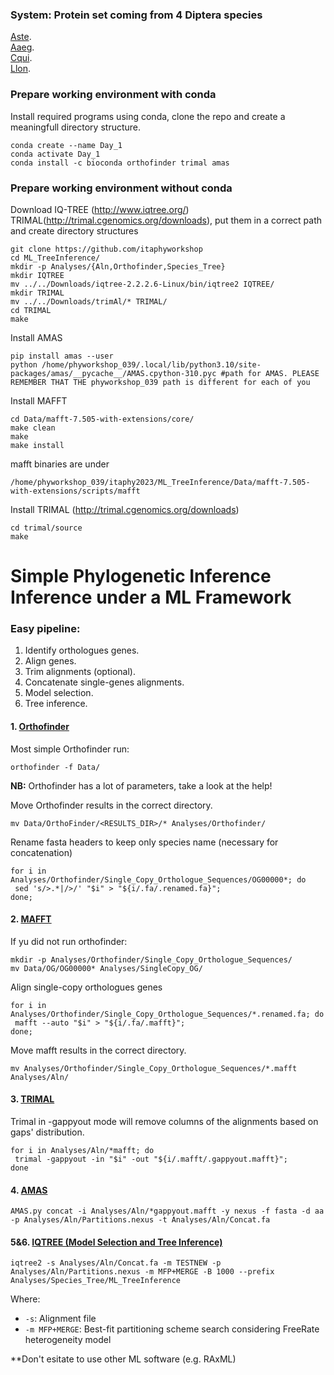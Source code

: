 ### System: Protein set coming from 4 Diptera species

[Aste](https://en.wikipedia.org/wiki/Anopheles_stephensi).  
[Aaeg](https://it.wikipedia.org/wiki/Aedes_aegypti).  
[Cqui](https://en.wikipedia.org/wiki/Culex_quinquefasciatus).  
[Llon](https://en.wikipedia.org/wiki/Lutzomyia_longipalpis).  

### Prepare working environment with conda

Install required programs using conda, clone the repo and create a meaningfull directory structure.

```
conda create --name Day_1
conda activate Day_1
conda install -c bioconda orthofinder trimal amas
```

### Prepare working environment without conda

Download IQ-TREE (http://www.iqtree.org/) TRIMAL(http://trimal.cgenomics.org/downloads), put them in a correct path and create directory structures

```
git clone https://github.com/itaphyworkshop
cd ML_TreeInference/
mkdir -p Analyses/{Aln,Orthofinder,Species_Tree}
mkdir IQTREE
mv ../../Downloads/iqtree-2.2.2.6-Linux/bin/iqtree2 IQTREE/
mkdir TRIMAL
mv ../../Downloads/trimAl/* TRIMAL/
cd TRIMAL
make
```

Install AMAS

```
pip install amas --user
python /home/phyworkshop_039/.local/lib/python3.10/site-packages/amas/__pycache__/AMAS.cpython-310.pyc #path for AMAS. PLEASE REMEMBER THAT THE phyworkshop_039 path is different for each of you
```
Install MAFFT

```
cd Data/mafft-7.505-with-extensions/core/
make clean
make
make install
```

mafft binaries are under 
```
/home/phyworkshop_039/itaphy2023/ML_TreeInference/Data/mafft-7.505-with-extensions/scripts/mafft
```

Install TRIMAL (http://trimal.cgenomics.org/downloads)

```
cd trimal/source
make
```
# Simple Phylogenetic Inference Inference under a ML Framework 

### Easy pipeline:

1. Identify orthologues genes.
2. Align genes.
3. Trim alignments (optional).
4. Concatenate single-genes alignments.
5. Model selection.
6. Tree inference.

#### 1. [Orthofinder](https://github.com/davidemms/OrthoFinder)

Most simple Orthofinder run:

```
orthofinder -f Data/
```

**NB:** Orthofinder has a lot of parameters, take a look at the help!

Move Orthofinder results in the correct directory.

```
mv Data/OrthoFinder/<RESULTS_DIR>/* Analyses/Orthofinder/
```

Rename fasta headers to keep only species name (necessary for concatenation)

```
for i in Analyses/Orthofinder/Single_Copy_Orthologue_Sequences/OG00000*; do 
 sed 's/>.*|/>/' "$i" > "${i/.fa/.renamed.fa}"; 
done;
```

#### 2. [MAFFT](https://mafft.cbrc.jp/alignment/server/)

If yu did not run orthofinder: 

```
mkdir -p Analyses/Orthofinder/Single_Copy_Orthologue_Sequences/
mv Data/OG/OG00000* Analyses/SingleCopy_OG/
```

Align single-copy orthologues genes

```
for i in Analyses/Orthofinder/Single_Copy_Orthologue_Sequences/*.renamed.fa; do 
 mafft --auto "$i" > "${i/.fa/.mafft}"; 
done;
```

Move mafft results in the correct directory.

```
mv Analyses/Orthofinder/Single_Copy_Orthologue_Sequences/*.mafft Analyses/Aln/
```

#### 3. [TRIMAL](http://trimal.cgenomics.org/trimal)

Trimal in -gappyout mode will remove columns of the alignments based on gaps' distribution.

```
for i in Analyses/Aln/*mafft; do 
 trimal -gappyout -in "$i" -out "${i/.mafft/.gappyout.mafft}"; 
done
```
#### 4. [AMAS]([http://trimal.cgenomics.org/trimal](https://github.com/marekborowiec/AMAS))

```
AMAS.py concat -i Analyses/Aln/*gappyout.mafft -y nexus -f fasta -d aa -p Analyses/Aln/Partitions.nexus -t Analyses/Aln/Concat.fa
```

#### 5&6. [IQTREE (Model Selection and Tree Inference)](http://www.iqtree.org/)
```
iqtree2 -s Analyses/Aln/Concat.fa -m TESTNEW -p Analyses/Aln/Partitions.nexus -m MFP+MERGE -B 1000 --prefix Analyses/Species_Tree/ML_TreeInference
```

Where: 
* ```-s```: Alignment file
* ```-m MFP+MERGE```: Best-fit partitioning scheme search considering FreeRate heterogeneity model

**Don't esitate to use other ML software (e.g. RAxML)

